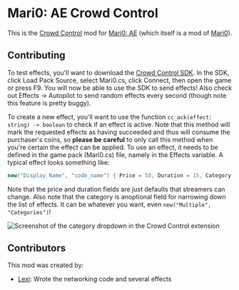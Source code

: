 # Mari0: AE Crowd Control

This is the [Crowd Control](https://crowdcontrol.live/) mod for [Mari0: AE](https://github.com/alesan99/mari0_ae)
(which itself is a mod of [Mari0](https://github.com/Stabyourself/mari0)).

## Contributing

To test effects, you'll want to download the [Crowd Control SDK](https://developer.crowdcontrol.live/sdk/). In the SDK,
click Load Pack Source, select Mari0.cs, click Connect, then open the game or press F9. You will now be able to use the
SDK to send effects! Also check out Effects -> Autopilot to send random effects every second (though note this feature
is pretty buggy).

To create a new effect, you'll want to use the function `cc_ack(effect: string) -> boolean` to check if an effect is
active. Note that this method will mark the requested effects as having succeeded and thus will consume the purchaser's
coins, so **please be careful** to only call this method when you're certain the effect can be applied.
To use an effect, it needs to be defined in the game pack (Mari0.cs) file, namely in the Effects variable. A typical
effect looks something like:

```cs
new("Display Name", "code_name") { Price = 50, Duration = 15, Category = "Player", Description = "Does a thing!" },
```

Note that the price and duration fields are just defaults that streamers can change.
Also note that the category is anoptional field for narrowing down the list of effects. It can be whatever you want,
even `new("Multiple", "Categories")`!

![Screenshot of the category dropdown in the Crowd Control extension](https://github.com/qixils/mari0_ae/assets/13265322/f653ef93-a349-4cff-809c-e9bab54e67f5)

## Contributors

This mod was created by:

- [Lexi](https://github.com/qixils): Wrote the networking code and several effects
